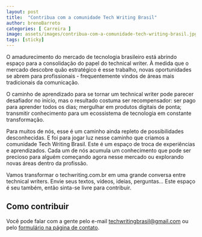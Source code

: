 ```yaml
---
layout: post
title:  "Contribua com a comunidade Tech Writing Brasil"
author: brenoBarreto
categories: [ Carreira ]
image: assets/images/contribua-com-a-comunidade-tech-writing-brasil.jpg
tags: [sticky]
---
```


O amadurecimento do mercado de tecnologia brasileiro está abrindo espaço para a consolidação do papel do technical writer. À medida que o mercado descobre quão estratégico é esse trabalho, novas oportunidades se abrem para profissionais - frequentemente vindos de áreas mais tradicionais da comunicação.

O caminho de aprendizado para se tornar um technical writer pode parecer desafiador no início, mas o resultado costuma ser recompensador: ser pago para aprender todos os dias; mergulhar em produtos digitais de ponta; transmitir conhecimento para um ecossistema de tecnologia em constante transformação.

Para muitos de nós, esse é um caminho ainda repleto de possibilidades desconhecidas. E foi para jogar luz nesse caminho que criamos a comunidade Tech Writing Brasil. Este é um espaço de troca de experiências e aprendizados. Cada um de nós acumula um conhecimento que pode ser precioso para alguém começando agora nesse mercado ou explorando novas áreas dentro da profissão. 

Vamos transformar o techwriting.com.br em uma grande conversa entre technical writers. Envie seus textos, vídeos, ideias, perguntas... Este espaço é seu também, então sinta-se livre para contribuir.

## Como contribuir

Você pode falar com a gente pelo e-mail techwritingbrasil@gmail.com ou pelo [formulário na página de contato]({{site.baseurl}}/contato.html).